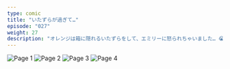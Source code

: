 ```yaml
---
type: comic
title: "いたずらが過ぎて…"
episode: "027"
weight: 27
description: "オレンジは箱に隠れるいたずらをして、エミリーに怒られちゃいました… 😭"
---
```


![Page 1](cut-1.jpg)
![Page 2](cut-2.jpg)
![Page 3](cut-3.jpg)
![Page 4](cut-4.jpg)

